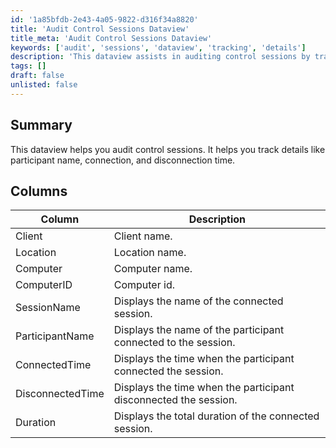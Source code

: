 ```yaml
---
id: '1a85bfdb-2e43-4a05-9822-d316f34a8820'
title: 'Audit Control Sessions Dataview'
title_meta: 'Audit Control Sessions Dataview'
keywords: ['audit', 'sessions', 'dataview', 'tracking', 'details']
description: 'This dataview assists in auditing control sessions by tracking essential details such as participant names, connection times, and disconnection times, providing a comprehensive overview of session activities.'
tags: []
draft: false
unlisted: false
---
```

## Summary

This dataview helps you audit control sessions. It helps you track details like participant name, connection, and disconnection time.

## Columns

| Column            | Description                                                  |
|-------------------|--------------------------------------------------------------|
| Client            | Client name.                                                |
| Location          | Location name.                                             |
| Computer          | Computer name.                                            |
| ComputerID       | Computer id.                                             |
| SessionName       | Displays the name of the connected session.                |
| ParticipantName   | Displays the name of the participant connected to the session. |
| ConnectedTime     | Displays the time when the participant connected the session. |
| DisconnectedTime   | Displays the time when the participant disconnected the session. |
| Duration          | Displays the total duration of the connected session.      |












